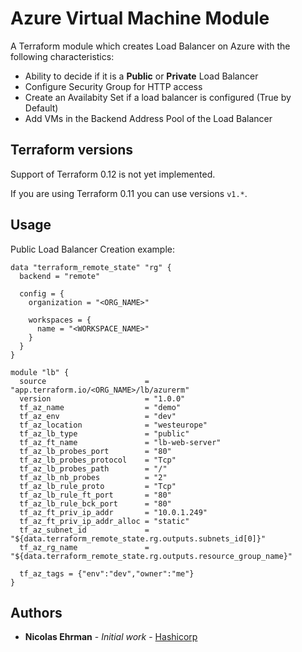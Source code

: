 # Azure Virtual Machine Module

A Terraform module which creates Load Balancer on Azure with the following characteristics:
- Ability to decide if it is a **Public** or **Private** Load Balancer
- Configure Security Group for HTTP access
- Create an Availabity Set if a load balancer is configured (True by Default)
- Add VMs in the Backend Address Pool of the Load Balancer

## Terraform versions

Support of Terraform 0.12 is not yet implemented.

If you are using Terraform 0.11 you can use versions `v1.*`.

## Usage

Public Load Balancer Creation example: 

```hcl
data "terraform_remote_state" "rg" {
  backend = "remote"

  config = {
    organization = "<ORG_NAME>"

    workspaces = {
      name = "<WORKSPACE_NAME>"
    }
  }
}

module "lb" {
  source                      = "app.terraform.io/<ORG_NAME>/lb/azurerm"
  version                     = "1.0.0"
  tf_az_name                  = "demo"
  tf_az_env                   = "dev"
  tf_az_location              = "westeurope"
  tf_az_lb_type               = "public"
  tf_az_ft_name               = "lb-web-server"
  tf_az_lb_probes_port        = "80"
  tf_az_lb_probes_protocol    = "Tcp"
  tf_az_lb_probes_path        = "/"
  tf_az_lb_nb_probes          = "2"
  tf_az_lb_rule_proto         = "Tcp"
  tf_az_lb_rule_ft_port       = "80"
  tf_az_lb_rule_bck_port      = "80"
  tf_az_ft_priv_ip_addr       = "10.0.1.249"
  tf_az_ft_priv_ip_addr_alloc = "static"
  tf_az_subnet_id             = "${data.terraform_remote_state.rg.outputs.subnets_id[0]}"
  tf_az_rg_name               = "${data.terraform_remote_state.rg.outputs.resource_group_name}"

  tf_az_tags = {"env":"dev","owner":"me"}
}

```

## Authors

* **Nicolas Ehrman** - *Initial work* - [Hashicorp](https://www.hashicorp.com)



